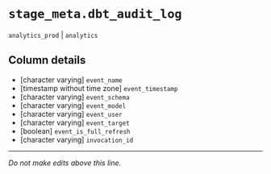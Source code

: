 # `stage_meta.dbt_audit_log`
`analytics_prod` | `analytics`

## Column details
* [character varying] `event_name`
* [timestamp without time zone] `event_timestamp`
* [character varying] `event_schema`
* [character varying] `event_model`
* [character varying] `event_user`
* [character varying] `event_target`
* [boolean]   `event_is_full_refresh`
* [character varying] `invocation_id`

-------------------------------------------------------------------------------
*Do not make edits above this line.*
